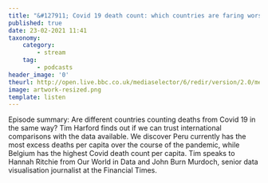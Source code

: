```yaml
---
title: "&#127911; Covid 19 death count: which countries are faring worst?"
published: true
date: 23-02-2021 11:41
taxonomy:
    category:
        - stream
    tag:
        - podcasts
header_image: '0'
theurl: http://open.live.bbc.co.uk/mediaselector/6/redir/version/2.0/mediaset/audio-nondrm-download/proto/http/vpid/p097j2h7.mp3
image: artwork-resized.png
template: listen
--- 
```

Episode summary: Are different countries counting deaths from Covid 19 in the same way? Tim Harford finds out if we can trust international comparisons with the data available. We discover Peru currently has the most excess deaths per capita over the course of the pandemic, while Belgium has the highest Covid death count per capita. Tim speaks to Hannah Ritchie from Our World in Data and John Burn Murdoch, senior data visualisation journalist at the Financial Times.
